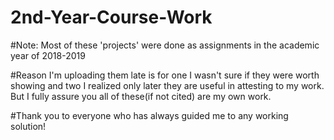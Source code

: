 # 2nd-Year-Course-Work

#Note: Most of these 'projects' were done as assignments in the academic year of 2018-2019

#Reason I'm uploading them late is for one I wasn't sure if they were worth showing and two I realized only later they are useful 
in attesting to my work. But I fully assure you all of these(if not cited) are my own work.

#Thank you to everyone who has always guided me to any working solution!
